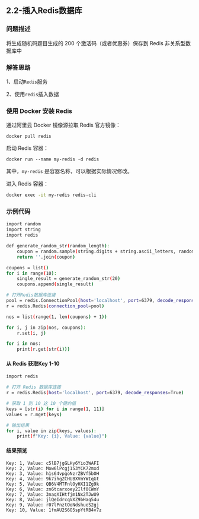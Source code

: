 ## 2.2-插入Redis数据库

### 问题描述

将生成随机码题目生成的 200 个激活码（或者优惠券）保存到 Redis 非关系型数据库中

### 解答思路

1、启动`Redis`服务

2、使用`redis`插入数据

### 使用 Docker 安装 Redis

通过阿里云 Docker 镜像源拉取 Redis 官方镜像：

```
docker pull redis
```

启动 Redis 容器：

```
docker run --name my-redis -d redis
```

其中，`my-redis` 是容器名称，可以根据实际情况修改。

进入 Redis 容器：

```bash
docker exec -it my-redis redis-cli
```

### 示例代码

```bash
import random
import string
import redis

def generate_random_str(random_length):
    coupon = random.sample(string.digits + string.ascii_letters, random_length)
    return ''.join(coupon)

coupons = list()
for i in range(10):
    single_result = generate_random_str(20)
    coupons.append(single_result)

# 打开Redis数据库连接
pool = redis.ConnectionPool(host='localhost', port=6379, decode_responses=True)
r = redis.Redis(connection_pool=pool)

nos = list(range(1, len(coupons) + 1))

for i, j in zip(nos, coupons):
    r.set(i, j)

for i in nos:
    print(r.get(str(i)))
```

#### 从 Redis 获取Key 1-10

```bash
import redis

# 打开 Redis 数据库连接
r = redis.Redis(host='localhost', port=6379, decode_responses=True)

# 获取 1 到 10 这 10 个键的值
keys = [str(i) for i in range(1, 11)]
values = r.mget(keys)

# 输出结果
for i, value in zip(keys, values):
    print(f"Key: {i}, Value: {value}")
```

#### 结果预览

```
Key: 1, Value: c5lB7jgGLHy6Yio3WAFI
Key: 2, Value: Mow6lPcgj153YCK72mxd
Key: 3, Value: h1s64vpgoNzrZBVf5bOH
Key: 4, Value: 9k7ihgZCHUBXVmYWIqGt
Key: 5, Value: QB6V4MTFnlOyHXI1Zg9k
Key: 6, Value: zn6tcarxoey2Ilf0CWmY
Key: 7, Value: 3naqXIHtfjm1Nx2TJwU9
Key: 8, Value: jlQeIdrcqVXZ9bHag54u
Key: 9, Value: r07lPnztOoNdshueS2gj
Key: 10, Value: 1fmAU2S6O5spYtRB4v7z
```